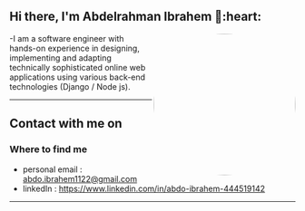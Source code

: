 <h2> Hi there, I'm Abdelrahman Ibrahem 👋:heart: </h2>

 <img align='right' src="https://media2.giphy.com/media/qgQUggAC3Pfv687qPC/giphy.gif" style="width:250px;border-radius:50%;">
 
-I am  a software engineer with hands-on experience in designing, implementing and adapting technically sophisticated online web applications using various back-end technologies (Django / Node js).
<hr>

<h2> Contact with me on </h2>

<h3>Where to find me</h3>

- personal email : abdo.ibrahem1122@gmail.com
- linkedIn : https://www.linkedin.com/in/abdo-ibrahem-444519142
<hr>
